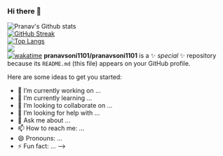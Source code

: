 ### Hi there 👋
![Pranav's Github stats](https://github-readme-stats.vercel.app/api?username=pranavsoni1101&theme=midnight-purple&show_icons=true&count_private=true)
<br>
[![GitHub Streak](https://github-readme-streak-stats.herokuapp.com/?user=pranavsoni1101&theme=midnight-purple)](https://git.io/streak-stats)
<br>
[![Top Langs](https://github-readme-stats.vercel.app/api/top-langs/?username=pranavsoni1101&theme=midnight-purple)](https://github.com/anuraghazra/github-readme-stats)
<br>
![](https://komarev.com/ghpvc/?username=pranavsoni1101&color=blueviolet)
<br>
[![wakatime](https://wakatime.com/badge/user/7ffc67c6-d455-454c-894b-cc5791706dce.svg)](https://wakatime.com/@7ffc67c6-d455-454c-894b-cc5791706dce)
**pranavsoni1101/pranavsoni1101** is a ✨ _special_ ✨ repository because its `README.md` (this file) appears on your GitHub profile.

Here are some ideas to get you started:

- 🔭 I’m currently working on ...
- 🌱 I’m currently learning ...
- 👯 I’m looking to collaborate on ...
- 🤔 I’m looking for help with ...
- 💬 Ask me about ...
- 📫 How to reach me: ...
- 😄 Pronouns: ...
- ⚡ Fun fact: ...
-->
